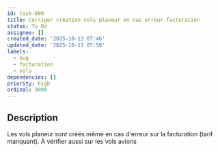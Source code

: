 ```yaml
---
id: task-009
title: Corriger création vols planeur en cas erreur facturation
status: To Do
assignee: []
created_date: '2025-10-13 07:46'
updated_date: '2025-10-13 07:50'
labels:
  - bug
  - facturation
  - vols
dependencies: []
priority: high
ordinal: 9000
---
```


## Description

<!-- SECTION:DESCRIPTION:BEGIN -->
Les vols planeur sont créés même en cas d'erreur sur la facturation (tarif manquant). À vérifier aussi sur les vols avions
<!-- SECTION:DESCRIPTION:END -->

